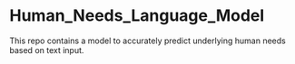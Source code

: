 # Human_Needs_Language_Model
This repo contains a model to accurately predict underlying human needs based on text input.
